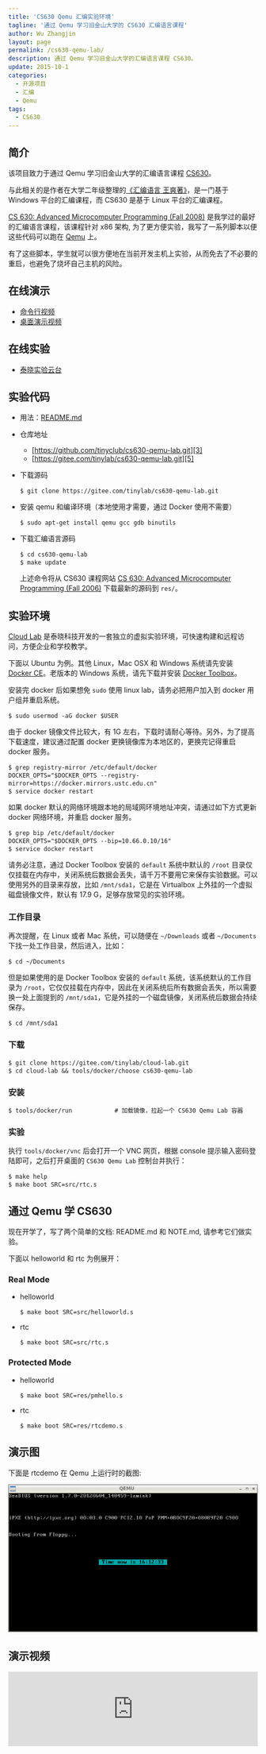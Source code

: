 ```yaml
---
title: 'CS630 Qemu 汇编实验环境'
tagline: '通过 Qemu 学习旧金山大学的 CS630 汇编语言课程'
author: Wu Zhangjin
layout: page
permalink: /cs630-qemu-lab/
description: 通过 Qemu 学习旧金山大学的汇编语言课程 CS630。
update: 2015-10-1
categories:
  - 开源项目
  - 汇编
  - Qemu
tags:
  - CS630
---
```


## 简介

该项目致力于通过 Qemu 学习旧金山大学的汇编语言课程 [CS630][1]。

与此相关的是作者在大学二年级整理的[《汇编语言 王爽著》](/assembly/)，是一门基于 Windows 平台的汇编课程，而 CS630 是基于 Linux 平台的汇编课程。

[CS 630: Advanced Microcomputer Programming (Fall 2008)][1] 是我学过的最好的汇编语言课程，该课程针对 x86 架构, 为了更方便实验，我写了一系列脚本以便这些代码可以跑在 [Qemu][2] 上。

有了这些脚本，学生就可以很方便地在当前开发主机上实验，从而免去了不必要的重启，也避免了烧坏自己主机的风险。

## 在线演示

* [命令行视频](http://showterm.io/547ccaae139df14c3deec)
* [桌面演示视频](http://showdesk.io/1f06d49dfff081e9b54792436590d9f9/)

## 在线实验

* [泰晓实验云台](http://tinylab.cloud:6080/labs/)

## 实验代码

  * 用法：[README.md](https://gitee.com/tinylab/cs630-qemu-lab/blob/master/README.md)

  * 仓库地址

      * [https://github.com/tinyclub/cs630-qemu-lab.git][3]
      * [https://gitee.com/tinylab/cs630-qemu-lab.git][5]

  * 下载源码

        $ git clone https://gitee.com/tinylab/cs630-qemu-lab.git

  * 安装 qemu 和编译环境（本地使用才需要，通过 Docker 使用不需要）

        $ sudo apt-get install qemu gcc gdb binutils

  * 下载汇编语言源码
    
        $ cd cs630-qemu-lab
        $ make update
    
    上述命令将从 CS630 课程网站 [CS 630: Advanced Microcomputer Programming (Fall 2006)][1] 下载最新的源码到 `res/`。

## 实验环境

[Cloud Lab](http://tinylab.org/how-to-deploy-cloud-labs/) 是泰晓科技开发的一套独立的虚拟实验环境，可快速构建和远程访问，方便企业和学校教学。

下面以 Ubuntu 为例。其他 Linux，Mac OSX 和 Windows 系统请先安装 [Docker CE](https://store.docker.com/search?type=edition&offering=community)。老版本的 Windows 系统，请先下载并安装 [Docker Toolbox](https://www.docker.com/docker-toolbox)。

安装完 docker 后如果想免 `sudo` 使用 linux lab，请务必把用户加入到 docker 用户组并重启系统。

    $ sudo usermod -aG docker $USER

由于 docker 镜像文件比较大，有 1G 左右，下载时请耐心等待。另外，为了提高下载速度，建议通过配置 docker 更换镜像库为本地区的，更换完记得重启 docker 服务。

    $ grep registry-mirror /etc/default/docker
    DOCKER_OPTS="$DOCKER_OPTS --registry-mirror=https://docker.mirrors.ustc.edu.cn"
    $ service docker restart

如果 docker 默认的网络环境跟本地的局域网环境地址冲突，请通过如下方式更新 docker 网络环境，并重启 docker 服务。

    $ grep bip /etc/default/docker
    DOCKER_OPTS="$DOCKER_OPTS --bip=10.66.0.10/16"
    $ service docker restart

请务必注意，通过 Docker Toolbox 安装的 `default` 系统中默认的 `/root` 目录仅仅挂载在内存中，关闭系统后数据会丢失，请千万不要用它来保存实验数据。可以使用另外的目录来存放，比如 `/mnt/sda1`，它是在 Virtualbox 上外挂的一个虚拟磁盘镜像文件，默认有 17.9 G，足够存放常见的实验环境。

### 工作目录

再次提醒，在 Linux 或者 Mac 系统，可以随便在 `~/Downloads` 或者 `~/Documents` 下找一处工作目录，然后进入，比如：

    $ cd ~/Documents

但是如果使用的是 Docker Toolbox 安装的 `default` 系统，该系统默认的工作目录为 `/root`，它仅仅挂载在内存中，因此在关闭系统后所有数据会丢失，所以需要换一处上面提到的 `/mnt/sda1`，它是外挂的一个磁盘镜像，关闭系统后数据会持续保存。

    $ cd /mnt/sda1

### 下载

    $ git clone https://gitee.com/tinylab/cloud-lab.git
    $ cd cloud-lab && tools/docker/choose cs630-qemu-lab

### 安装

    $ tools/docker/run            # 加载镜像，拉起一个 CS630 Qemu Lab 容器

### 实验

执行 `tools/docker/vnc` 后会打开一个 VNC 网页，根据 console 提示输入密码登陆即可，之后打开桌面的 `CS630 Qemu Lab` 控制台并执行：

    $ make help
    $ make boot SRC=src/rtc.s

## 通过 Qemu 学 CS630

现在开学了，写了两个简单的文档: README.md 和 NOTE.md, 请参考它们做实验。

下面以 helloworld 和 rtc 为例展开：

### Real Mode

  * helloworld
    
        $ make boot SRC=src/helloworld.s
        

  * rtc
    
        $ make boot SRC=src/rtc.s
        

### Protected Mode

  * helloworld
    
        $ make boot SRC=res/pmhello.s
        

  * rtc
    
        $ make boot SRC=res/rtcdemo.s
        

## 演示图

下面是 rtcdemo 在 Qemu 上运行时的截图:

![image][4]

## 演示视频

<iframe src="http://showdesk.io/1f06d49dfff081e9b54792436590d9f9/?f=1" width="100%" marginheight="0" marginwidth="0" frameborder="0" scrolling="no" border="0" allowfullscreen></iframe>


 [1]: http://www.cs.usfca.edu/~cruse/cs630f06/
 [2]: http://wiki.qemu.org/Main_Page
 [3]: https://github.com/tinyclub/cs630-qemu-lab
 [4]: /wp-content/uploads/2014/03/cs630-qemu-pmrtc.png
 [5]: https://gitee.com/tinylab/cs630-qemu-lab
